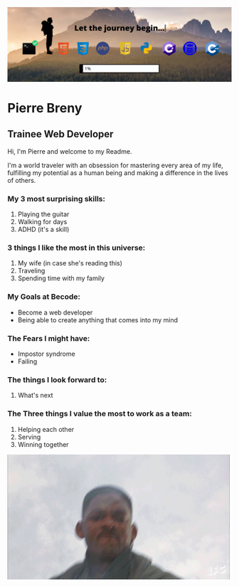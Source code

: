 [![Header](https://github.com/PierreBreny/PierreBreny/blob/main/GITHUB%20HEADER%20README.png "Header")](https://github.com/PierreBreny/)
# Pierre Breny 
## Trainee Web Developer

Hi, I'm Pierre and welcome to my Readme.

I'm a world traveler with an obsession for mastering every area of my life, fulfilling my potential as a human being and making a difference in the lives of others.

### My 3 most surprising skills:
1. Playing the guitar
2. Walking for days
3. ADHD (it's a skill)

### 3 things I like the most in this universe:

1. My wife (in case she's reading this)
2. Traveling
3. Spending time with my family

### My Goals at Becode:

- Become a web developer
- Being able to create anything that comes into my mind

### The Fears I might have:
- Impostor syndrome
- Failing

### The things I look forward to:

1. What's next

### The Three things I value the most to work as a team:

1. Helping each other
2. Serving
3. Winning together
 


<img src="https://github.com/PierreBreny/PierreBreny/blob/main/Welcome.gif">
